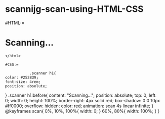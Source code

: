 # scannijg-scan-using-HTML-CSS

#HTML:=
<!DOCTYPE html>
<html>
  <link rel="stylesheet" href="https://stackpath.bootstrapcdn.com/bootstrap/4.5.2/css/bootstrap.min.css" integrity="sha384-JcKb8q3iqJ61gNV9KGb8thSsNjpSL0n8PARn9HuZOnIxN0hoP+VmmDGMN5t9UJ0Z" crossorigin="anonymous">
     <script src="https://code.jquery.com/jquery-3.5.1.slim.min.js" integrity="sha384-DfXdz2htPH0lsSSs5nCTpuj/zy4C+OGpamoFVy38MVBnE+IbbVYUew+OrCXaRkfj" crossorigin="anonymous"></script>
     <script src="https://cdn.jsdelivr.net/npm/popper.js@1.16.1/dist/umd/popper.min.js" integrity="sha384-9/reFTGAW83EW2RDu2S0VKaIzap3H66lZH81PoYlFhbGU+6BZp6G7niu735Sk7lN" crossorigin="anonymous"></script>
     <script src="https://stackpath.bootstrapcdn.com/bootstrap/4.5.2/js/bootstrap.min.js" integrity="sha384-B4gt1jrGC7Jh4AgTPSdUtOBvfO8shuf57BaghqFfPlYxofvL8/KUEfYiJOMMV+rV" crossorigin="anonymous"></script>
    
<head>
      <link rel="stylesheet" href="madan.css">
</head>
<body>
    <div class="scanner">
    <h1>
        Scanning...
    </h1>
    </div>
  </body>



    </html>
    
    #CSS:=
      
               .scanner h1{
    color: #252839;
    font-size: 4rem;
    position: absolute;
}
.scanner h1:before{
    content: "Scanning...";
    position: absolute;
    top: 0;
    left: 0;
    width: 0;
    height: 100%;
    border-right: 4px solid red;
    box-shadow: 0 0 10px  #ff0000;
    overflow: hidden;
    color: red;
    animation: scan 4s linear infinite;
}
@keyframes scan{
    0%, 10%, 100%{
        width: 0;
    }
    60%, 80%{
        width: 100%;
    }
}
    

